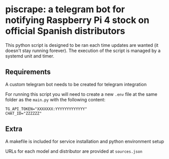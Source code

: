 # piscrape: a telegram bot for notifying Raspberry Pi 4 stock on official Spanish distributors

This python script is designed to be ran each time updates are wanted
(it doesn't stay running forever). The execution of the script is managed by a systemd unit and timer.

## Requirements

A custom telegram bot needs to be created for telegram integration

For running this script you will need to create a new `.env` file at the same folder as the `main.py` with the following content:

```properties
TG_API_TOKEN="XXXXXXX:YYYYYYYYYYYYY"
CHAT_ID="ZZZZZZ"
```
## Extra

A makefile is included for service installation and python environment setup

URLs for each model and distributor are provided at `sources.json`
